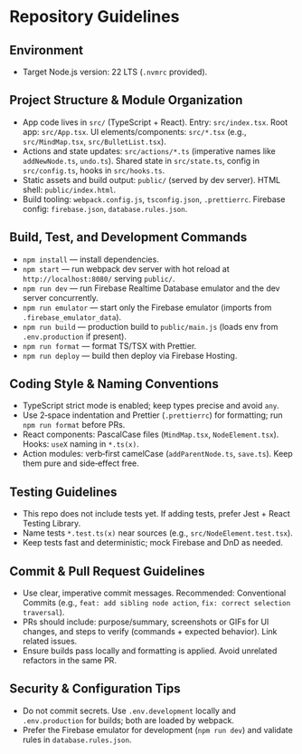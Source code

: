 # Repository Guidelines

## Environment
- Target Node.js version: 22 LTS (`.nvmrc` provided).

## Project Structure & Module Organization
- App code lives in `src/` (TypeScript + React). Entry: `src/index.tsx`. Root app: `src/App.tsx`. UI elements/components: `src/*.tsx` (e.g., `src/MindMap.tsx`, `src/BulletList.tsx`).
- Actions and state updates: `src/actions/*.ts` (imperative names like `addNewNode.ts`, `undo.ts`). Shared state in `src/state.ts`, config in `src/config.ts`, hooks in `src/hooks.ts`.
- Static assets and build output: `public/` (served by dev server). HTML shell: `public/index.html`.
- Build tooling: `webpack.config.js`, `tsconfig.json`, `.prettierrc`. Firebase config: `firebase.json`, `database.rules.json`.

## Build, Test, and Development Commands
- `npm install` — install dependencies.
- `npm start` — run webpack dev server with hot reload at `http://localhost:8080/` serving `public/`.
- `npm run dev` — run Firebase Realtime Database emulator and the dev server concurrently.
- `npm run emulator` — start only the Firebase emulator (imports from `.firebase_emulator_data`).
- `npm run build` — production build to `public/main.js` (loads env from `.env.production` if present).
- `npm run format` — format TS/TSX with Prettier.
- `npm run deploy` — build then deploy via Firebase Hosting.

## Coding Style & Naming Conventions
- TypeScript strict mode is enabled; keep types precise and avoid `any`.
- Use 2‑space indentation and Prettier (`.prettierrc`) for formatting; run `npm run format` before PRs.
- React components: PascalCase files (`MindMap.tsx`, `NodeElement.tsx`). Hooks: `useX` naming in `*.ts(x)`.
- Action modules: verb‑first camelCase (`addParentNode.ts`, `save.ts`). Keep them pure and side‑effect free.

## Testing Guidelines
- This repo does not include tests yet. If adding tests, prefer Jest + React Testing Library.
- Name tests `*.test.ts(x)` near sources (e.g., `src/NodeElement.test.tsx`).
- Keep tests fast and deterministic; mock Firebase and DnD as needed.

## Commit & Pull Request Guidelines
- Use clear, imperative commit messages. Recommended: Conventional Commits (e.g., `feat: add sibling node action`, `fix: correct selection traversal`).
- PRs should include: purpose/summary, screenshots or GIFs for UI changes, and steps to verify (commands + expected behavior). Link related issues.
- Ensure builds pass locally and formatting is applied. Avoid unrelated refactors in the same PR.

## Security & Configuration Tips
- Do not commit secrets. Use `.env.development` locally and `.env.production` for builds; both are loaded by webpack.
- Prefer the Firebase emulator for development (`npm run dev`) and validate rules in `database.rules.json`.
